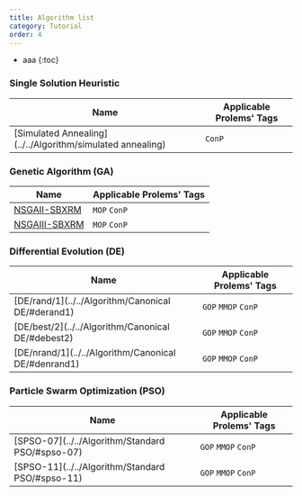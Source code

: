 ```yaml
---
title: Algorithm list
category: Tutorial
order: 4
---
```

- aaa
{:toc}

### Single Solution Heuristic

|Name|Applicable Prolems' Tags|
|-|-|
|[Simulated Annealing](../../Algorithm/simulated annealing)|``ConP``|

### Genetic Algorithm (GA)

|Name|Applicable Prolems' Tags|
|-|-|
|[NSGAII-SBXRM](../../Algorithm/NSGAII/#nsgaii-sbxrm)|``MOP`` ``ConP``|
|[NSGAIII-SBXRM](../../Algorithm/NSGAIII/#nsgaiii-sbxrm)|``MOP`` ``ConP``|

### Differential Evolution (DE)

|Name|Applicable Prolems' Tags|
|-|-|
|[DE/rand/1](../../Algorithm/Canonical DE/#derand1)|``GOP`` ``MMOP`` ``ConP``|
|[DE/best/2](../../Algorithm/Canonical DE/#debest2)|``GOP`` ``MMOP`` ``ConP``|
|[DE/nrand/1](../../Algorithm/Canonical DE/#denrand1)|``GOP`` ``MMOP`` ``ConP``|

### Particle Swarm Optimization (PSO)

|Name|Applicable Prolems' Tags|
|-|-|
|[SPSO-07](../../Algorithm/Standard PSO/#spso-07)|``GOP`` ``MMOP`` ``ConP``|
|[SPSO-11](../../Algorithm/Standard PSO/#spso-11)|``GOP`` ``MMOP`` ``ConP``|